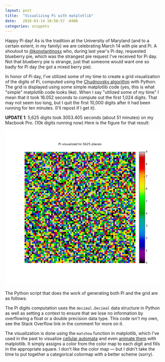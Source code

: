 ```yaml
---
layout: post
title:  "Visualizing Pi with matplotlib"
date:   2016-03-14 10:56:57 -0400
categories: snippets
---
```


Happy Pi day! As is the tradition at the University of Maryland (and to a certain extent, in my family) we are celebrating March 14 with pie and Pi. A shoutout to [@konstantinosx](https://github.com/konstantinosx/) who, during last year's Pi day, requested blueberry pie, which was the strangest pie request I've received for Pi day. Not that blueberry pie is strange, just that someone would want one so badly for Pi day (he got a mixed berry pie).

In honor of Pi day, I've utilized some of my time to create a grid visualization of the digits of Pi, computed using the [Chudnovsky algorithm](https://en.wikipedia.org/wiki/Chudnovsky_algorithm) with Python. The grid is displayed using some simple matplotlib code (yes, this is what "simple" matplotlib code looks like). When I say "utilized some of my time" I mean that it took 16.052 seconds to compute out the first 1,024 digits. That may not seem too long, but I quit the first 10,000 digits after it had been running for ten minutes. (I'll repost if I get it).

**UPDATE 1**: 5,625 digits took 3053.405 seconds (about 51 minutes) on my Macbook Pro. (10k digits running now) Here is the figure for that result:

![Grid visualization of the digits of Pi](/assets/images/2016-03-14-pi-grid.png)

The Python script that does the work of generating both Pi and the grid are as follows:

<script src="https://gist.github.com/bbengfort/b5e1242cca38de13e98b.js"></script>

The Pi digits computation uses the `decimal.Decimal` data structure in Python as well as setting a context to ensure that we lose no information by overflowing a float or a double precision data type. This code isn't my own, see the Stack Overflow link in the comment for more on it.

The visualization is done using the `matshow` function in matplotlib, which I've used in the past to visualize [cellular automata](https://github.com/bbengfort/cellular-automata) and even [animate them](https://youtu.be/KGL2fJcnXDE) with matplotlib. It simply assigns a color from the color map to each digit and fills in the appropriate square. I don't like the color map &mdash; but I didn't take the time to put together a categorical colormap with a better scheme (sorry).
